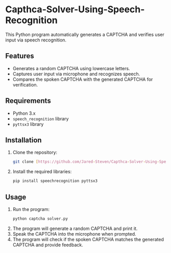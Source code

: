 # Capthca-Solver-Using-Speech-Recognition

This Python program automatically generates a CAPTCHA and verifies user input via speech recognition.

## Features
- Generates a random CAPTCHA using lowercase letters.
- Captures user input via microphone and recognizes speech.
- Compares the spoken CAPTCHA with the generated CAPTCHA for verification.

## Requirements
- Python 3.x
- `speech_recognition` library
- `pyttsx3` library

## Installation
1. Clone the repository:
    ```sh
    git clone [https://github.com/Jared-Steven/Capthca-Solver-Using-Speech-Recognition.git]
    ```
2. Install the required libraries:
    ```sh
    pip install speechrecognition pyttsx3
    ```

## Usage
1. Run the program:
    ```sh
    python captcha solver.py
    ```
2. The program will generate a random CAPTCHA and print it.
3. Speak the CAPTCHA into the microphone when prompted.
4. The program will check if the spoken CAPTCHA matches the generated CAPTCHA and provide feedback.

